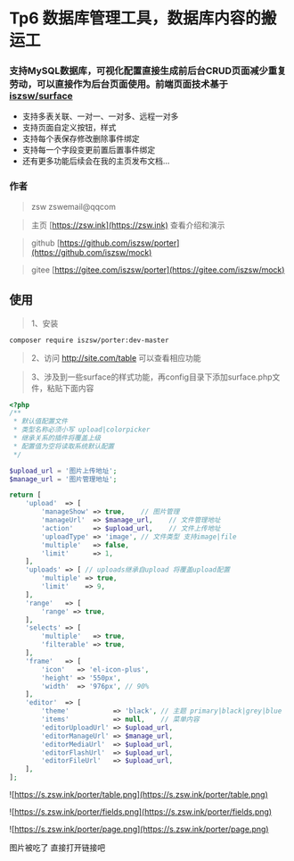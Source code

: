 # Tp6 数据库管理工具，数据库内容的搬运工

### 支持MySQL数据库，可视化配置直接生成前后台CRUD页面减少重复劳动，可以直接作为后台页面使用。前端页面技术基于 [iszsw/surface](https://zsw.ink) 

- 支持多表关联、一对一、一对多、远程一对多
- 支持页面自定义按钮，样式
- 支持每个表保存修改删除事件绑定
- 支持每一个字段变更前置后置事件绑定
- 还有更多功能后续会在我的主页发布文档...

### 作者
> zsw zswemail@qqcom

> 主页  [https://zsw.ink](https://zsw.ink) 查看介绍和演示

> github  [https://github.com/iszsw/porter](https://github.com/iszsw/mock)

> gitee  [https://gitee.com/iszsw/porter](https://gitee.com/iszsw/mock)

## 使用

> 1、安装 

```composer require iszsw/porter:dev-master```

> 2、访问 http://site.com/table 可以查看相应功能

> 3、涉及到一些surface的样式功能，再config目录下添加surface.php文件，粘贴下面内容
```php
<?php
/**
 * 默认值配置文件
 * 类型名称必须小写 upload|colorpicker
 * 继承关系的插件将覆盖上级
 * 配置值为空将读取系统默认配置
 */

$upload_url = '图片上传地址';
$manage_url = '图片管理地址';

return [
    'upload'  => [
        'manageShow' => true,    // 图片管理
        'manageUrl'  => $manage_url,    // 文件管理地址
        'action'     => $upload_url,    // 文件上传地址
        'uploadType' => 'image', // 文件类型 支持image|file
        'multiple'   => false,
        'limit'      => 1,
    ],
    'uploads' => [ // uploads继承自upload 将覆盖upload配置
        'multiple' => true,
        'limit'    => 9,
    ],
    'range'   => [
        'range' => true,
    ],
    'selects' => [
        'multiple'   => true,
        'filterable' => true,
    ],
    'frame'   => [
        'icon'   => 'el-icon-plus',
        'height' => '550px',
        'width'  => '976px', // 90%
    ],
    'editor'  => [
        'theme'           => 'black', // 主题 primary|black|grey|blue
        'items'           => null,    // 菜单内容
        'editorUploadUrl' => $upload_url,
        'editorManageUrl' => $manage_url,
        'editorMediaUrl'  => $upload_url,
        'editorFlashUrl'  => $upload_url,
        'editorFileUrl'   => $upload_url,
    ],
];
```

![https://s.zsw.ink/porter/table.png](https://s.zsw.ink/porter/table.png)

![https://s.zsw.ink/porter/fields.png](https://s.zsw.ink/porter/fields.png)

![https://s.zsw.ink/porter/page.png](https://s.zsw.ink/porter/page.png)

图片被吃了 直接打开链接吧
